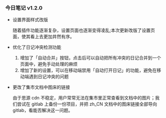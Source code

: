 ### 今日笔记 v1.2.0

- 设置界面样式改版

    随着插件功能逐渐复杂，设置页面也逐渐变得凌乱;本次更新改版了设置页面，使其看上去更加井然有序。

- 优化了日记冲突检测功能

    1. 增加了「自动合并」按钮，点击后可以自动把所有冲突的日记合并到一个页面中，避免手动处理的麻烦
    2. 增加了新的设置，可以在移动端禁用「自动打开日记」的功能，避免在移动端遇到日记冲突的问题

- 更改了集市文档中图床的链接

    由于思源 cdn 不稳定，用户常常无法在集市里正常查看到文档中的图片；我们尝试在 gitlab 上备份一份项目，并把 zh_CN 文档中的图床链接全部导向 gitlab，看能否解决这一问题。
